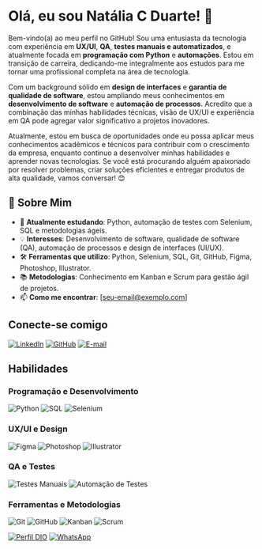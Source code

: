 # Olá, eu sou Natália C Duarte! 👋

Bem-vindo(a) ao meu perfil no GitHub! Sou uma entusiasta da tecnologia com experiência em **UX/UI**, **QA**, **testes manuais e automatizados**, e atualmente focada em **programação com Python** e **automações**. Estou em transição de carreira, dedicando-me integralmente aos estudos para me tornar uma profissional completa na área de tecnologia.

Com um background sólido em **design de interfaces** e **garantia de qualidade de software**, estou ampliando meus conhecimentos em **desenvolvimento de software** e **automação de processos**. Acredito que a combinação das minhas habilidades técnicas, visão de UX/UI e experiência em QA pode agregar valor significativo a projetos inovadores.

Atualmente, estou em busca de oportunidades onde eu possa aplicar meus conhecimentos acadêmicos e técnicos para contribuir com o crescimento da empresa, enquanto continuo a desenvolver minhas habilidades e aprender novas tecnologias. Se você está procurando alguém apaixonado por resolver problemas, criar soluções eficientes e entregar produtos de alta qualidade, vamos conversar! 😊

## 🚀 Sobre Mim
- 🌱 **Atualmente estudando**: Python, automação de testes com Selenium, SQL e metodologias ágeis.
- 💡 **Interesses**: Desenvolvimento de software, qualidade de software (QA), automação de processos e design de interfaces (UI/UX).
- 🛠️ **Ferramentas que utilizo**: Python, Selenium, SQL, Git, GitHub, Figma, Photoshop, Illustrator.
- 📚 **Metodologias**: Conhecimento em Kanban e Scrum para gestão ágil de projetos.
- 📫 **Como me encontrar**: [seu-email@exemplo.com]

## Conecte-se comigo
[![LinkedIn](https://img.shields.io/badge/LinkedIn-0077B5?style=for-the-badge&logo=linkedin&logoColor=white)](https://www.linkedin.com/in/seu-linkedin/)
[![GitHub](https://img.shields.io/badge/GitHub-000?style=for-the-badge&logo=github&logoColor=white)](https://github.com/NataliaCDuarte)
[![E-mail](https://img.shields.io/badge/-Email-000?style=for-the-badge&logo=microsoft-outlook&logoColor=white)](mailto:carturanduarte@gmail.com)

## Habilidades

### Programação e Desenvolvimento
![Python](https://img.shields.io/badge/Python-3776AB?style=for-the-badge&logo=python&logoColor=white)
![SQL](https://img.shields.io/badge/SQL-4479A1?style=for-the-badge&logo=mysql&logoColor=white)
![Selenium](https://img.shields.io/badge/Selenium-43B02A?style=for-the-badge&logo=selenium&logoColor=white)

### UX/UI e Design
![Figma](https://img.shields.io/badge/Figma-F24E1E?style=for-the-badge&logo=figma&logoColor=white)
![Photoshop](https://img.shields.io/badge/Photoshop-31A8FF?style=for-the-badge&logo=adobephotoshop&logoColor=white)
![Illustrator](https://img.shields.io/badge/Illustrator-FF9A00?style=for-the-badge&logo=adobeillustrator&logoColor=white)

### QA e Testes
![Testes Manuais](https://img.shields.io/badge/Testes_Manuais-000?style=for-the-badge&logo=testinglibrary&logoColor=white)
![Automação de Testes](https://img.shields.io/badge/Automação_de_Testes-000?style=for-the-badge&logo=robotframework&logoColor=white)

### Ferramentas e Metodologias
![Git](https://img.shields.io/badge/Git-000?style=for-the-badge&logo=git&logoColor=E94D5F)
![GitHub](https://img.shields.io/badge/GitHub-000?style=for-the-badge&logo=github&logoColor=30A3DC)
![Kanban](https://img.shields.io/badge/Kanban-000?style=for-the-badge&logo=trello&logoColor=0079BF)
![Scrum](https://img.shields.io/badge/Scrum-000?style=for-the-badge&logo=scrumalliance&logoColor=009639)

[![Perfil DIO](https://img.shields.io/badge/-Meu%20Perfil%20na%20DIO-000000?style=for-the-badge&logo=gitbook&logoColor=white)](https://www.dio.me/users/seu-perfil)
[![WhatsApp](https://img.shields.io/badge/WhatsApp-25D366?style=for-the-badge&logo=whatsapp&logoColor=white)](https://wa.me/55+seu-numero)
